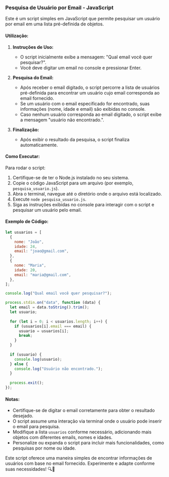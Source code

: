 ### Pesquisa de Usuário por Email - JavaScript

Este é um script simples em JavaScript que permite pesquisar um usuário por email em uma lista pré-definida de objetos.

#### Utilização:

1. **Instruções de Uso:**
   - O script inicialmente exibe a mensagem: "Qual email você quer pesquisar?".
   - Você deve digitar um email no console e pressionar Enter.

2. **Pesquisa do Email:**
   - Após receber o email digitado, o script percorre a lista de usuários pré-definida para encontrar um usuário cujo email corresponda ao email fornecido.
   - Se um usuário com o email especificado for encontrado, suas informações (nome, idade e email) são exibidas no console.
   - Caso nenhum usuário corresponda ao email digitado, o script exibe a mensagem "usuário não encontrado.".

3. **Finalização:**
   - Após exibir o resultado da pesquisa, o script finaliza automaticamente.

#### Como Executar:

Para rodar o script:

1. Certifique-se de ter o Node.js instalado no seu sistema.
2. Copie o código JavaScript para um arquivo (por exemplo, `pesquisa_usuario.js`).
3. Abra o terminal, navegue até o diretório onde o arquivo está localizado.
4. Execute `node pesquisa_usuario.js`.
5. Siga as instruções exibidas no console para interagir com o script e pesquisar um usuário pelo email.

#### Exemplo de Código:

```javascript
let usuarios = [
  {
    nome: "João",
    idade: 24,
    email: "joao@gmail.com",
  },
  {
    nome: "Maria",
    idade: 20,
    email: "maria@gmail.com",
  },
];

console.log("Qual email você quer pesquisar?");

process.stdin.on("data", function (data) {
  let email = data.toString().trim();
  let usuario;
  
  for (let i = 0; i < usuarios.length; i++) {
    if (usuarios[i].email === email) {
      usuario = usuarios[i];
      break;
    }
  }
  
  if (usuario) {
    console.log(usuario);
  } else {
    console.log("Usuário não encontrado.");
  }
  
  process.exit();
});
```

#### Notas:

- Certifique-se de digitar o email corretamente para obter o resultado desejado.
- O script assume uma interação via terminal onde o usuário pode inserir o email para pesquisa.
- Modifique a lista `usuarios` conforme necessário, adicionando mais objetos com diferentes emails, nomes e idades.
- Personalize ou expanda o script para incluir mais funcionalidades, como pesquisas por nome ou idade.

Este script oferece uma maneira simples de encontrar informações de usuários com base no email fornecido. Experimente e adapte conforme suas necessidades! 🔍📧
